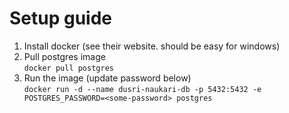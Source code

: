 # Setup guide
1. Install docker (see their website. should be easy for windows)
2. Pull postgres image <br>
`docker pull postgres`
3. Run the image (update password below)<br>
`docker run -d --name dusri-naukari-db -p 5432:5432 -e POSTGRES_PASSWORD=<some-password> postgres`

